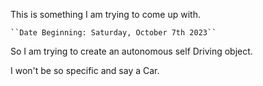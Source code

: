 This is something I am trying to come up with. 

    ``Date Beginning: Saturday, October 7th 2023``

So I am trying to create an autonomous self Driving object.

I won't be so specific and say a Car. 

